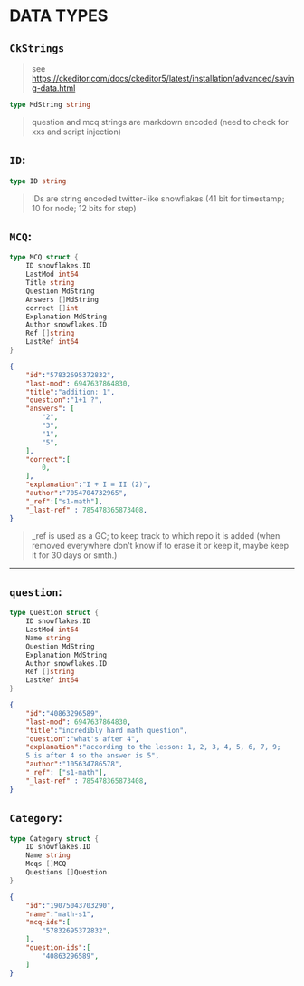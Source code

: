 # DATA TYPES

## **`CkStrings`**

> see https://ckeditor.com/docs/ckeditor5/latest/installation/advanced/saving-data.html

```go
type MdString string
```

> question and mcq strings are markdown encoded (need to check for xxs and script injection)

## **`ID`:**

```go
type ID string
```

> IDs are string encoded twitter-like snowflakes (41 bit for timestamp; 10 for node; 12 bits for step)

## **`MCQ`:**

```go
type MCQ struct {
    ID snowflakes.ID
    LastMod int64
    Title string
    Question MdString
    Answers []MdString
    correct []int
    Explanation MdString
    Author snowflakes.ID
    Ref []string
    LastRef int64
}
```

```json
{
    "id":"57832695372832",
    "last-mod": 6947637864830,
    "title":"addition: 1",
    "question":"1+1 ?",
    "answers": [
        "2",
        "3",
        "1",
        "5",
    ],
    "correct":[
        0,
    ],
    "explanation":"I + I = II (2)",
    "author":"7054704732965",
    "_ref":["s1-math"],
    "_last-ref" : 785478365873408,
}
```

> _ref is used as a GC; to keep track to which repo it is added (when removed everywhere don't know if to erase it or keep it, maybe keep it for 30 days or smth.)

---

## **`question`:**

```go
type Question struct {
    ID snowflakes.ID
    LastMod int64
    Name string
    Question MdString
    Explanation MdString
    Author snowflakes.ID
    Ref []string
    LastRef int64
}
```

```json
{
    "id":"40863296589",
    "last-mod": 6947637864830,
    "title":"incredibly hard math question",
    "question":"what's after 4",
    "explanation":"according to the lesson: 1, 2, 3, 4, 5, 6, 7, 9;
    5 is after 4 so the answer is 5",
    "author":"105634786578",
    "_ref": ["s1-math"],
    "_last-ref" : 785478365873408,
}
```

## **`Category`:**

```go
type Category struct {
    ID snowflakes.ID
    Name string
    Mcqs []MCQ
    Questions []Question
}
```

```json
{
    "id":"19075043703290",
    "name":"math-s1",
    "mcq-ids":[
        "57832695372832",
    ],
    "question-ids":[
        "40863296589",
    ]
}
```
